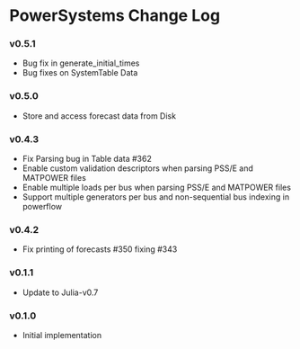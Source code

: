 # PowerSystems Change Log

### v0.5.1
- Bug fix in generate_initial_times
- Bug fixes on SystemTable Data

### v0.5.0
- Store and access forecast data from Disk

### v0.4.3
 - Fix Parsing bug in Table data #362
 - Enable custom validation descriptors when parsing PSS/E and MATPOWER files
 - Enable multiple loads per bus when parsing PSS/E and MATPOWER files
 - Support multiple generators per bus and non-sequential bus indexing in powerflow

### v0.4.2
- Fix printing of forecasts #350 fixing #343

### v0.1.1
- Update to Julia-v0.7

### v0.1.0
- Initial implementation

